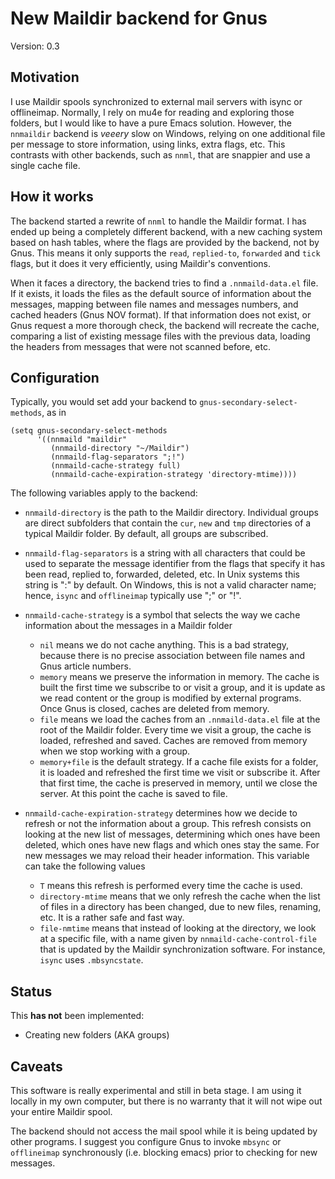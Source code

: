 # New Maildir backend for Gnus

Version: 0.3

## Motivation

I use Maildir spools synchronized to external mail servers with isync or offlineimap. Normally, I rely on mu4e for reading and exploring those folders, but I would like to have a pure Emacs solution. However, the `nnmaildir` backend is *veeery* slow on Windows, relying on one additional file per message to store information, using links, extra flags, etc. This contrasts with other backends, such as `nnml`, that are snappier and use a single cache file.

## How it works

The backend started a rewrite of `nnml` to handle the Maildir format. I has ended up being a completely different backend, with a new caching system based on hash tables, where the flags are provided by the backend, not by Gnus. This means it only supports the `read`, `replied-to`, `forwarded` and `tick` flags, but it does it very efficiently, using Maildir's conventions.

When it faces a directory, the backend tries to find a `.nnmaild-data.el` file. If it exists, it loads the files as the default source of information about the messages, mapping between file names and messages numbers, and cached headers (Gnus NOV format). If that information does not exist, or Gnus request a more thorough check, the backend will recreate the cache, comparing a list of existing message files with the previous data, loading the headers from messages that were not scanned before, etc.

## Configuration

Typically, you would set add your backend to `gnus-secondary-select-methods`, as in
```
(setq gnus-secondary-select-methods
	  '((nnmaild "maildir"
	     (nnmaild-directory "~/Maildir")
		 (nnmaild-flag-separators ";!")
		 (nnmaild-cache-strategy full)
		 (nnmaild-cache-expiration-strategy 'directory-mtime))))
```

The following variables apply to the backend:

- `nnmaild-directory` is the path to the Maildir directory. Individual groups are direct subfolders that contain the `cur`, `new` and `tmp` directories of a typical Maildir folder. By default, all groups are subscribed.

- `nnmaild-flag-separators` is a string with all characters that could be used to separate the message identifier from the flags that specify it has been read, replied to, forwarded, deleted, etc. In Unix systems this string is ":" by default. On Windows, this is not a valid character name; hence, `isync` and `offlineimap` typically use ";" or "!".

- `nnmaild-cache-strategy` is a symbol that selects the way we cache information about the messages in a Maildir folder
  - `nil` means we do not cache anything. This is a bad strategy, because there is no precise association between file names and Gnus article numbers.
  - `memory` means we preserve the information in memory. The cache is built the first time we subscribe to or visit a group,  and it is update as we read content or the group is modified by external programs. Once Gnus is closed, caches are deleted from memory.
  - `file` means we load the caches from an `.nnmaild-data.el` file at the root of the Maildir folder. Every time we visit a group, the cache is loaded, refreshed and saved. Caches are removed from memory when we stop working with a group.
  - `memory+file` is the default strategy. If a cache file exists for a folder, it is loaded and refreshed the first time we visit or subscribe it. After that first time, the cache is preserved in memory, until we close the server. At this point the cache is saved to file.

- `nnmaild-cache-expiration-strategy` determines how we decide to refresh or not the information about a group. This refresh consists on looking at the new list of messages, determining which ones have been deleted, which ones have new flags and which ones stay the same. For new messages we may reload their header information. This variable can take the following values
  - `T` means this refresh is performed every time the cache is used.
  - `directory-mtime` means that we only refresh the cache when the list of files in a directory has been changed, due to new files, renaming, etc. It is a rather safe and fast way.
  - `file-nmtime` means that instead of looking at the directory, we look at a specific file, with a name given by `nnmaild-cache-control-file` that is updated by the Maildir synchronization software. For instance, `isync` uses `.mbsyncstate`.


## Status

This **has not** been implemented:
- Creating new folders (AKA groups)

## Caveats

This software is really experimental and still in beta stage. I am using it locally in my own computer, but there is no warranty that it will not wipe out your entire Maildir spool.

The backend should not access the mail spool while it is being updated by other programs. I suggest you configure Gnus to invoke  `mbsync` or `offlineimap` synchronously (i.e. blocking emacs) prior to checking for new messages.
